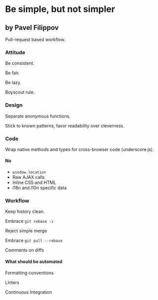 # Be simple, but not simpler
## by Pavel Filippov

Pull-request based workflow.

### Attitude

Be consistent.

Be fair.

Be lazy.

Boyscout rule.

### Design

Separate anonymous functions.

Stick to known patterns, favor readability over cleverness.

### Code

Wrap native methods and types for cross-browser code (underscore.js).

#### No

- `window.location`
- Raw AJAX calls
- Inline CSS and HTML
- i18n and l10n specific data

### Workflow

Keep history clean.

Embrace `git rebase -i`

Reject simple merge

Embrace `git pull --rebase`

Comments on diffs

#### What should be automated

Formatting conventions

Linters

Continuous Integration
